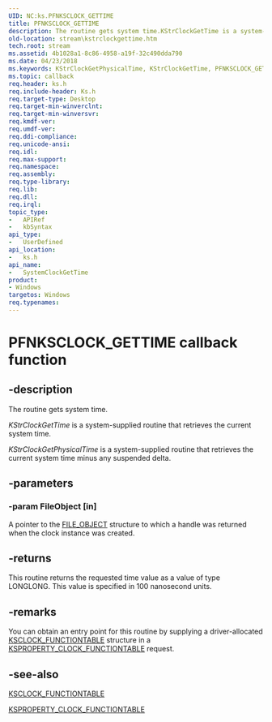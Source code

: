```yaml
---
UID: NC:ks.PFNKSCLOCK_GETTIME
title: PFNKSCLOCK_GETTIME
description: The routine gets system time.KStrClockGetTime is a system-supplied routine that retrieves the current system time.KStrClockGetPhysicalTime is a system-supplied routine that retrieves the current system time minus any suspended delta.
old-location: stream\kstrclockgettime.htm
tech.root: stream
ms.assetid: 4b1028a1-8c86-4958-a19f-32c490dda790
ms.date: 04/23/2018
ms.keywords: KStrClockGetPhysicalTime, KStrClockGetTime, PFNKSCLOCK_GETTIME, SystemClockGetTime, SystemClockGetTime routine [Streaming Media Devices], ks/SystemClockGetTime, ksfunc_a60a332c-ffc8-4969-9e81-cccaac9b5c0a.xml, stream.kstrclockgettime
ms.topic: callback
req.header: ks.h
req.include-header: Ks.h
req.target-type: Desktop
req.target-min-winverclnt: 
req.target-min-winversvr: 
req.kmdf-ver: 
req.umdf-ver: 
req.ddi-compliance: 
req.unicode-ansi: 
req.idl: 
req.max-support: 
req.namespace: 
req.assembly: 
req.type-library: 
req.lib: 
req.dll: 
req.irql: 
topic_type:
-	APIRef
-	kbSyntax
api_type:
-	UserDefined
api_location:
-	ks.h
api_name:
-	SystemClockGetTime
product:
- Windows
targetos: Windows
req.typenames: 
---
```


# PFNKSCLOCK_GETTIME callback function


## -description


The routine gets system time.

<i>KStrClockGetTime</i> is a system-supplied routine that retrieves the current system time.

<i>KStrClockGetPhysicalTime</i> is a system-supplied routine that retrieves the current system time minus any suspended delta.


## -parameters




### -param FileObject [in]

A pointer to the <a href="https://msdn.microsoft.com/library/windows/hardware/ff545834">FILE_OBJECT</a> structure to which a handle was returned when the clock instance was created.


## -returns



This routine returns the requested time value as a value of type LONGLONG. This value is specified in 100 nanosecond units.




## -remarks



You can obtain an entry point for this routine by supplying a driver-allocated <a href="https://msdn.microsoft.com/library/windows/hardware/ff561020">KSCLOCK_FUNCTIONTABLE</a> structure in a <a href="https://msdn.microsoft.com/library/windows/hardware/ff564466">KSPROPERTY_CLOCK_FUNCTIONTABLE</a> request.




## -see-also




<a href="https://msdn.microsoft.com/library/windows/hardware/ff561020">KSCLOCK_FUNCTIONTABLE</a>



<a href="https://msdn.microsoft.com/library/windows/hardware/ff564466">KSPROPERTY_CLOCK_FUNCTIONTABLE</a>
 

 

